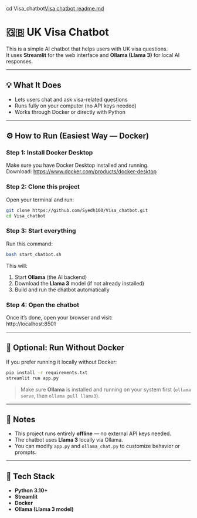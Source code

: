 cd Visa_chatbot[Visa chatbot readme.md](https://github.com/user-attachments/files/23055224/Visa.chatbot.readme.md)
# 🇬🇧 UK Visa Chatbot

This is a simple AI chatbot that helps users with UK visa questions.  
It uses **Streamlit** for the web interface and **Ollama (Llama 3)** for local AI responses.

---

## 💡 What It Does
- Lets users chat and ask visa-related questions  
- Runs fully on your computer (no API keys needed)  
- Works through Docker or directly with Python  

---

## ⚙️ How to Run (Easiest Way — Docker)

### Step 1: Install Docker Desktop  
Make sure you have Docker Desktop installed and running.  
Download: https://www.docker.com/products/docker-desktop

### Step 2: Clone this project  
Open your terminal and run:
```bash
git clone https://github.com/Syedh100/Visa_chatbot.git
cd Visa_chatbot
```

### Step 3: Start everything  
Run this command:
```bash
bash start_chatbot.sh
```

This will:  
1. Start **Ollama** (the AI backend)  
2. Download the **Llama 3** model (if not already installed)  
3. Build and run the chatbot automatically  

### Step 4: Open the chatbot  
Once it’s done, open your browser and visit:  
http://localhost:8501

---

## 🧩 Optional: Run Without Docker
If you prefer running it locally without Docker:
```bash
pip install -r requirements.txt
streamlit run app.py
```

> Make sure **Ollama** is installed and running on your system first (`ollama serve`, then `ollama pull llama3`).

---

## 🧠 Notes  
- This project runs entirely **offline** — no external API keys needed.  
- The chatbot uses **Llama 3** locally via Ollama.  
- You can modify `app.py` and `ollama_chat.py` to customize behavior or prompts.  

---

## 🧰 Tech Stack  
- **Python 3.10+**  
- **Streamlit**  
- **Docker**  
- **Ollama (Llama 3 model)**  
